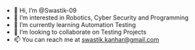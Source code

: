 - 👋 Hi, I’m @Swastik-09
- 👀 I’m interested in Robotics, Cyber Security and Programming
- 🌱 I’m currently learning Automation Testing
- 💞️ I’m looking to collaborate on Testing Projects
- 📫 You can reach me at swastik.kanhar@gmail.com

<!---
Swastik-09/Swastik-09 is a ✨ special ✨ repository because its `README.md` (this file) appears on your GitHub profile.
You can click the Preview link to take a look at your changes.
--->
